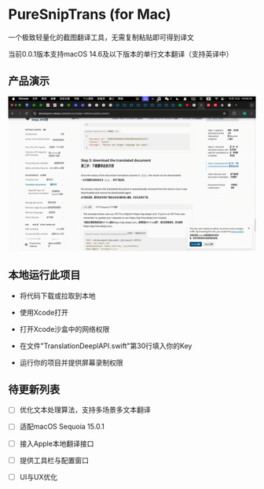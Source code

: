 # PureSnipTrans (for Mac)

一个极致轻量化的截图翻译工具，无需复制粘贴即可得到译文

当前0.0.1版本支持macOS 14.6及以下版本的单行文本翻译（支持英译中）



## 产品演示

![Demo演示](https://github.com/qiuhq-9527/PureSnipTrans/blob/main/PureSnipTrans/Preview%20Content/Demo%E6%BC%94%E7%A4%BA.gif)



## 本地运行此项目

- 将代码下载或拉取到本地

- 使用Xcode打开

- 打开Xcode沙盒中的网络权限

- 在文件"TranslationDeeplAPI.swift"第30行填入你的Key
- 运行你的项目并提供屏幕录制权限



## 待更新列表

- [ ] 优化文本处理算法，支持多场景多文本翻译

- [ ] 适配macOS Sequoia 15.0.1

- [ ] 接入Apple本地翻译接口

- [ ] 提供工具栏与配置窗口
- [ ] UI与UX优化
